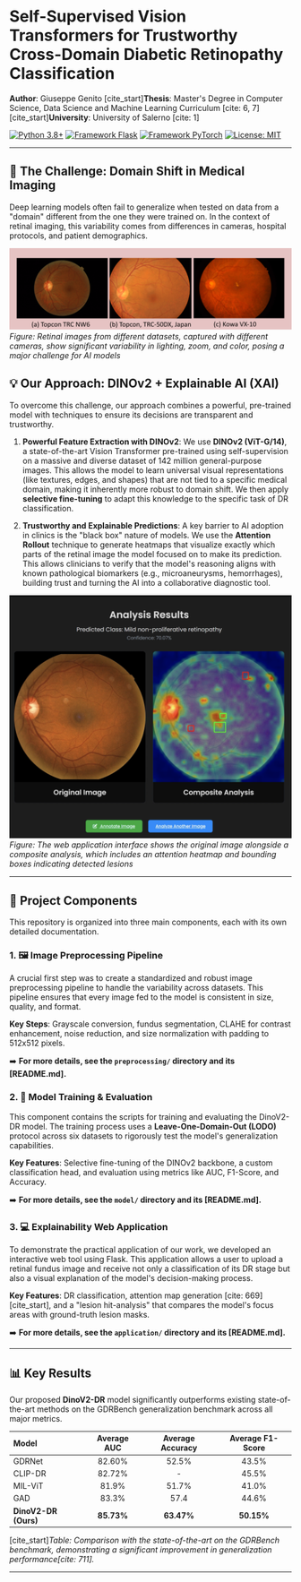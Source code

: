 # Self-Supervised Vision Transformers for Trustworthy Cross-Domain Diabetic Retinopathy Classification

**Author**: Giuseppe Genito
[cite_start]**Thesis**: Master's Degree in Computer Science, Data Science and Machine Learning Curriculum [cite: 6, 7]
[cite_start]**University**: University of Salerno [cite: 1]

[![Python 3.8+](https://img.shields.io/badge/python-3.8+-blue.svg)](https://www.python.org/downloads/release/python-380/)
[![Framework Flask](https://img.shields.io/badge/Framework-Flask-blue.svg)](https://flask.palletsprojects.com/)
[![Framework PyTorch](https://img.shields.io/badge/Framework-PyTorch-orange.svg)](https://pytorch.org/)
[![License: MIT](https://img.shields.io/badge/License-MIT-yellow.svg)](https://opensource.org/licenses/MIT)

---

## 🎯 The Challenge: Domain Shift in Medical Imaging

Deep learning models often fail to generalize when tested on data from a "domain" different from the one they were trained on. In the context of retinal imaging, this variability comes from differences in cameras, hospital protocols, and patient demographics.

![Domain Shift Example](readme_image/camere_fondi.png)
*Figure: Retinal images from different datasets, captured with different cameras, show significant variability in lighting, zoom, and color, posing a major challenge for AI models*

## 💡 Our Approach: DINOv2 + Explainable AI (XAI)

To overcome this challenge, our approach combines a powerful, pre-trained model with techniques to ensure its decisions are transparent and trustworthy.

1.  **Powerful Feature Extraction with DINOv2**: We use **DINOv2 (ViT-G/14)**, a state-of-the-art Vision Transformer pre-trained using self-supervision on a massive and diverse dataset of 142 million general-purpose images. This allows the model to learn universal visual representations (like textures, edges, and shapes) that are not tied to a specific medical domain, making it inherently more robust to domain shift. We then apply **selective fine-tuning** to adapt this knowledge to the specific task of DR classification.

2.  **Trustworthy and Explainable Predictions**: A key barrier to AI adoption in clinics is the "black box" nature of models. We use the **Attention Rollout** technique to generate heatmaps that visualize exactly which parts of the retinal image the model focused on to make its prediction. This allows clinicians to verify that the model's reasoning aligns with known pathological biomarkers (e.g., microaneurysms, hemorrhages), building trust and turning the AI into a collaborative diagnostic tool.

![Explainability Example](readme_image/interface_demo.png)
*Figure: The web application interface shows the original image alongside a composite analysis, which includes an attention heatmap and bounding boxes indicating detected lesions*

---

## 🚀 Project Components

This repository is organized into three main components, each with its own detailed documentation.

### 1. 🖼️ Image Preprocessing Pipeline
A crucial first step was to create a standardized and robust image preprocessing pipeline to handle the variability across datasets. This pipeline ensures that every image fed to the model is consistent in size, quality, and format.

**Key Steps**: Grayscale conversion, fundus segmentation, CLAHE for contrast enhancement, noise reduction, and size normalization with padding to 512x512 pixels.

➡️ **For more details, see the `preprocessing/` directory and its [README.md].**

### 2. 🧠 Model Training & Evaluation
This component contains the scripts for training and evaluating the DinoV2-DR model. The training process uses a **Leave-One-Domain-Out (LODO)** protocol across six datasets to rigorously test the model's generalization capabilities.

**Key Features**: Selective fine-tuning of the DINOv2 backbone, a custom classification head, and evaluation using metrics like AUC, F1-Score, and Accuracy.

➡️ **For more details, see the `model/` directory and its [README.md].**

### 3. 💻 Explainability Web Application
To demonstrate the practical application of our work, we developed an interactive web tool using Flask. This application allows a user to upload a retinal fundus image and receive not only a classification of its DR stage but also a visual explanation of the model's decision-making process.

**Key Features**: DR classification, attention map generation [cite: 669][cite_start], and a "lesion hit-analysis" that compares the model's focus areas with ground-truth lesion masks.

➡️ **For more details, see the `application/` directory and its [README.md].**

---
## 📊 Key Results

Our proposed **DinoV2-DR** model significantly outperforms existing state-of-the-art methods on the GDRBench generalization benchmark across all major metrics.

| Model | Average AUC | Average Accuracy | Average F1-Score |
| :--- | :---: | :---: | :---: |
| GDRNet | 82.60% | 52.5% | 43.5% |
| CLIP-DR  | 82.72% | - | 45.5% |
| MIL-ViT  | 81.9% | 51.7% | 41.0% |
| GAD  | 83.3% | 57.4 | 44.6% |
| **DinoV2-DR (Ours)** | **85.73%** | **63.47%** | **50.15%** |

[cite_start]*Table: Comparison with the state-of-the-art on the GDRBench benchmark, demonstrating a significant improvement in generalization performance[cite: 711].*

---
